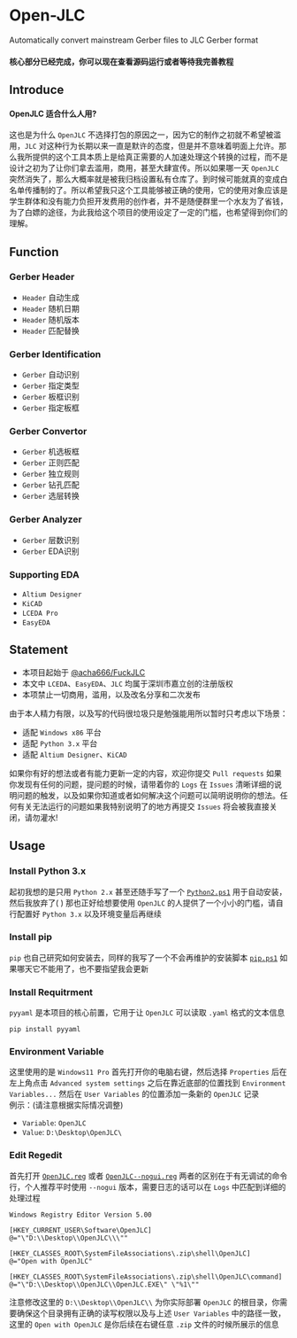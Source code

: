 # Open-JLC
Automatically convert mainstream Gerber files to JLC Gerber format

#### 核心部分已经完成，你可以现在查看源码运行或者等待我完善教程

## Introduce
#### OpenJLC 适合什么人用?
这也是为什么 `OpenJLC` 不选择打包的原因之一，因为它的制作之初就不希望被滥用，`JLC` 对这种行为长期以来一直是默许的态度，但是并不意味着明面上允许。那么我所提供的这个工具本质上是给真正需要的人加速处理这个转换的过程，而不是设计之初为了让你们拿去滥用，商用，甚至大肆宣传。所以如果哪一天 `OpenJLC` 突然消失了，那么大概率就是被我归档设置私有仓库了。到时候可能就真的变成白名单传播制的了。所以希望我只这个工具能够被正确的使用，它的使用对象应该是学生群体和没有能力负担开发费用的创作者，并不是随便群里一个水友为了省钱，为了白嫖的途径，为此我给这个项目的使用设定了一定的门槛，也希望得到你们的理解。   
   
## Function
### Gerber Header
* `Header` 自动生成
* `Header` 随机日期
* `Header` 随机版本
* `Header` 匹配替换

### Gerber Identification
* `Gerber` 自动识别
* `Gerber` 指定类型
* `Gerber` 板框识别
* `Gerber` 指定板框

### Gerber Convertor
* `Gerber` 机选板框
* `Gerber` 正则匹配
* `Gerber` 独立规则
* `Gerber` 钻孔匹配
* `Gerber` 选层转换

### Gerber Analyzer
* `Gerber` 层数识别
* `Gerber` EDA识别

### Supporting EDA
* `Altium Designer`
* `KiCAD`
* `LCEDA Pro`
* `EasyEDA`

## Statement
* 本项目起始于 [@acha666/FuckJLC](https://github.com/acha666/FuckJLC)
* 本文中 `LCEDA`、`EasyEDA`、`JLC` 均属于深圳市嘉立创的注册版权
* 本项禁止一切商用，滥用，以及改名分享和二次发布
   
由于本人精力有限，以及写的代码很垃圾只是勉强能用所以暂时只考虑以下场景：
* 适配 `Windows x86` 平台
* 适配 `Python 3.x` 平台
* 适配 `Altium Designer`、`KiCAD` 

如果你有好的想法或者有能力更新一定的内容，欢迎你提交 `Pull requests` 如果你发现有任何的问题，提问题的时候，请带着你的 `Logs` 在 `Issues` 清晰详细的说明问题的触发，以及如果你知道或者如何解决这个问题可以简明说明你的想法。任何有关无法运行的问题如果我特别说明了的地方再提交 `Issues` 将会被我直接关闭，请勿灌水!

## Usage
### Install Python 3.x
起初我想的是只用 `Python 2.x` 甚至还随手写了一个 [`Python2.ps1`](https://github.com/Canmi21/OpenJLC/blob/main/python/install_python2.ps1) 用于自动安装，然后我放弃了( ) 那也正好给想要使用 `OpenJLC` 的人提供了一个小小的门槛，请自行配置好 `Python 3.x` 以及环境变量后再继续

### Install pip
`pip` 也自己研究如何安装去，同样的我写了一个不会再维护的安装脚本 [`pip.ps1`](https://github.com/Canmi21/OpenJLC/blob/main/pip/get-pip.ps1) 如果哪天它不能用了，也不要指望我会更新

### Install Requitrment
`pyyaml` 是本项目的核心前置，它用于让 `OpenJLC` 可以读取 `.yaml` 格式的文本信息
``` shell
pip install pyyaml
```

### Environment Variable
这里使用的是 `Windows11 Pro` 首先打开你的电脑右键，然后选择 `Properties` 后在左上角点击 `Advanced system settings` 之后在靠近底部的位置找到 `Environment Variables...` 然后在 `User Variables` 的位置添加一条新的 `OpenJLC` 记录   
例示：(请注意根据实际情况调整)
* `Variable`: `OpenJLC` 
* `Value`: `D:\Desktop\OpenJLC\`

### Edit Regedit
首先打开 [`OpenJLC.reg`](https://github.com/Canmi21/OpenJLC/blob/main/config/OpenJLC.reg) 或者 [`OpenJLC--nogui.reg`](https://github.com/Canmi21/OpenJLC/blob/main/config/OpenJLC--nogui.reg) 两者的区别在于有无调试的命令行，个人推荐平时使用 `--nogui` 版本，需要日志的话可以在 `Logs` 中匹配到详细的处理过程

``` shell
Windows Registry Editor Version 5.00

[HKEY_CURRENT_USER\Software\OpenJLC]
@="\"D:\\Desktop\\OpenJLC\\\""

[HKEY_CLASSES_ROOT\SystemFileAssociations\.zip\shell\OpenJLC]
@="Open with OpenJLC"

[HKEY_CLASSES_ROOT\SystemFileAssociations\.zip\shell\OpenJLC\command]
@="\"D:\\Desktop\\OpenJLC\\OpenJLC.EXE\" \"%1\""

```
注意修改这里的 `D:\\Desktop\\OpenJLC\\` 为你实际部署 `OpenJLC` 的根目录，你需要确保这个目录拥有正确的读写权限以及与上述 `User Variables` 中的路径一致，这里的 `Open with OpenJLC` 是你后续在右键任意 `.zip` 文件的时候所展示的信息
